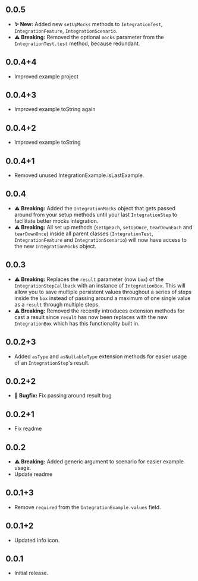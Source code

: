 ## 0.0.5

* **✨ New:** Added new `setUpMocks` methods to `IntegrationTest`, `IntegrationFeature`, `IntegrationScenario`.
* **⚠️ Breaking:** Removed the optional `mocks` parameter from the `IntegrationTest.test` method, because redundant.

## 0.0.4+4

* Improved example project

## 0.0.4+3

* Improved example toString again

## 0.0.4+2

* Improved example toString

## 0.0.4+1

* Removed unused IntegrationExample.isLastExample.

## 0.0.4

* **⚠️ Breaking:** Added the `IntegrationMocks` object that gets passed around from your setup methods until your last `IntegrationStep` to facilitate better mocks integration.
* **⚠️ Breaking:** All set up methods (`setUpEach`, `setUpOnce`, `tearDownEach` and `tearDownOnce`) inside all parent classes (`IntegrationTest`, `IntegrationFeature` and `IntegrationScenario`) will now have access to the new `IntegrationMocks` object.

## 0.0.3

* **⚠️ Breaking:** Replaces the `result` parameter (now `box`) of the `IntegrationStepCallback` with an instance of `IntegrationBox`. This will allow you to save multiple persistent values throughout a series of steps inside the `box` instead of passing around a maximum of one single value as a `result` through multiple steps.
* **⚠️ Breaking:** Removed the recently introduces extension methods for cast a result since `result` has now been replaces with the new `IntegrationBox` which has this functionality built in.

## 0.0.2+3

* Added `asType` and `asNullableType` extension methods for easier usage of an `IntegrationStep`'s result.

## 0.0.2+2

* **🐛️ Bugfix:** Fix passing around result bug

## 0.0.2+1

* Fix readme

## 0.0.2

* **⚠️ Breaking:** Added generic argument to scenario for easier example usage.
* Update readme

## 0.0.1+3

* Remove `required` from the `IntegrationExample.values` field.

## 0.0.1+2

* Updated info icon.

## 0.0.1

* Initial release.
